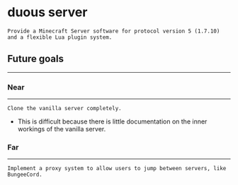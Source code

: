# duous server
``Provide a Minecraft Server software for protocol version 5 (1.7.10) and a flexible Lua plugin system.``

## Future goals
---
### Near
---
``Clone the vanilla server completely.``

- This is difficult because there is little documentation on the inner workings of the vanilla server.
### Far
---
``Implement a proxy system to allow users to jump between servers, like BungeeCord.``